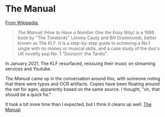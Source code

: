 # The Manual

[From Wikipedia:](https://en.wikipedia.org/wiki/The_Manual)
> *The Manual (How to Have a Number One the Easy Way)* is a 1988 book by "The Timelords" (Jimmy Cauty and Bill Drummond), better known as The KLF.
It is a step-by-step guide to achieving a No.1 single with no money or musical skills, and a case study of the duo's UK novelty pop No. 1 "Doctorin' the Tardis".

In January 2021, The KLF resurfaced, reissuing their music on streaming services and Youtube.

*The Manual* came up in the conversation around this, with someone noting that there were typos and OCR artifacts.
Copies have been floating around the net for ages, apparently based on the same source.
I thought, "oh, that should be a quick fix."

It took a bit more time than I expected, but I think it cleans up well:
[The Manual](the-manual.md)
